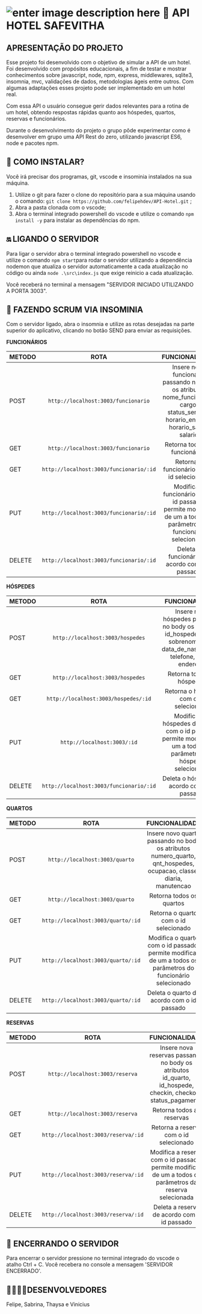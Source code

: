 ![enter image description here](https://media.discordapp.net/attachments/985905687559274539/993894593269600306/hotel_2.png?width=1119&height=630)
**🏨 API HOTEL SAFEVITHA**
=
APRESENTAÇÃO DO PROJETO
-

Esse projeto foi desenvolvido com o objetivo de simular a API de um hotel.
Foi desenvolvido com propósitos educacionais, a fim de testar e mostrar conhecimentos sobre javascript, node, npm, express, middlewares, sqlite3, insomnia, mvc, validações de dados, metodologias ágeis entre outros.
Com algumas adaptações esses projeto pode ser implementado em um hotel real.

Com essa API o usuário consegue gerir dados relevantes para a rotina de um hotel, obtendo respostas rápidas quanto aos hóspedes, quartos, reservas e funcionários.

Durante o desenvolvimento do projeto o grupo pôde experimentar como é desenvolver em grupo uma API Rest do zero, utilizando javascript ES6, node e pacotes npm.

💾 COMO INSTALAR?
-

Você irá precisar dos programas, git, vscode e insominia instalados na sua máquina.

1. Utilize o git para fazer o clone do repositório para a sua máquina usando o comando: ``git clone https://github.com/felipehdev/API-Hotel.git`` ;
1. Abra a pasta clonada com o vscode;
1. Abra o terminal integrado powershell do vscode e utilize o comando ``npm install -y`` para instalar as dependências do npm.

 🔛 LIGANDO O SERVIDOR
-
Para ligar o servidor abra o terminal integrado powershell no vscode e utilize o comando ``npm start``para rodar o servidor utilizando a dependência nodemon que atualiza o servidor automaticamente a cada atualização no código ou ainda ``node .\src\index.js`` que exige reinicio a cada atualização.

Você receberá no terminal a mensagem "SERVIDOR INICIADO UTILIZANDO A PORTA 3003".


 🔄 FAZENDO SCRUM VIA INSOMINIA
-
Com o servidor ligado, abra o insomnia e utilize as rotas desejadas na parte superior do aplicativo, clicando no botão SEND para enviar as requisições.

**FUNCIONÁRIOS**

METODO | ROTA | FUNCIONALIDADE
:--------- | :------: | :-------:
POST| ``http://localhost:3003/funcionario``| Insere novo funcionário passando no body os atributos nome_funcionario, cargo, status_servico, horario_entrada, horario_saida, salario
GET | ``http://localhost:3003/funcionario`` | Retorna todos os funcionários
GET | ``http://localhost:3003/funcionario/:id``|Retorna o funcionário com o id selecionado
PUT |``http://localhost:3003/funcionario/:id``|Modifica o funcionário com o id passado, permite modificar de um a todos os parâmetros do funcionário selecionado
DELETE |``http://localhost:3003/funcionario/:id`` | Deleta o funcionário de acordo com o id passado


**HÓSPEDES**

METODO | ROTA | FUNCIONALIDADE
:--------- | :------: | :-------:
POST| ``http://localhost:3003/hospedes``| Insere novo hóspedes passando no body os atributos id_hospede, nome, sobrenome, cpf, data_de_nascimento, telefone, email, endereco
GET | ``http://localhost:3003/hospedes`` | Retorna todos os hóspedes
GET | ``http://localhost:3003/hospedes/:id``| Retorna o hóspede com o id selecionado
PUT |``http://localhost:3003/:id``|Modifica um hóspedes de acordo com o id passado, permite modificar de um a todos os parâmetros do hóspede selecionado
DELETE |``http://localhost:3003/funcionario/:id`` | Deleta o hóspede de acordo com o id passado

**QUARTOS**

METODO | ROTA | FUNCIONALIDADE
:--------- | :------: | :-------:
POST| ``http://localhost:3003/quarto``| Insere novo quarto passando no body os atributos numero_quarto, qnt_hospedes, ocupacao, classe, diaria, manutencao
GET | ``http://localhost:3003/quarto`` | Retorna todos os quartos
GET | ``http://localhost:3003/quarto/:id``|Retorna o quarto com o id selecionado
PUT |``http://localhost:3003/quarto/:id``|Modifica o quarto com o id passado, permite modificar de um a todos os parâmetros do funcionário selecionado
DELETE |``http://localhost:3003/quarto/:id`` | Deleta o quarto de acordo com o id passado

**RESERVAS**


METODO | ROTA | FUNCIONALIDADE
:--------- | :------: | :-------:
POST| ``http://localhost:3003/reserva``| Insere nova reservas passando no body os atributos id_quarto, id_hospede, checkin, checkout, status_pagamento
GET | ``http://localhost:3003/reserva`` | Retorna todos as reservas
GET | ``http://localhost:3003/reserva/:id``|Retorna a reserva com o id selecionado
PUT |``http://localhost:3003/reserva/:id``|Modifica a reserva com o id passado, permite modificar de um a todos os parâmetros da reserva selecionada
DELETE |``http://localhost:3003/reserva/:id`` | Deleta a reserva de acordo com o id passado

📴 ENCERRANDO O SERVIDOR
-

Para encerrar o servidor pressione no terminal integrado do vscode o atalho Ctrl + C.
Você recebera no console a mensagem 'SERVIDOR ENCERRADO'.

👩‍💻👨‍💻DESENVOLVEDORES
-
Felipe, Sabrina, Thaysa e Vinicius

